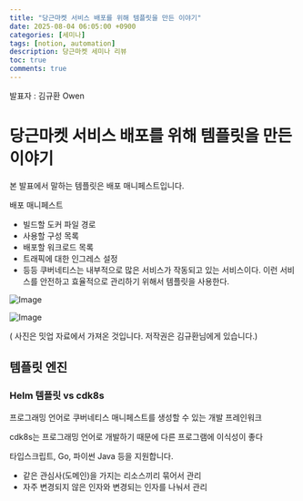 ```yaml
---
title: "당근마켓 서비스 배포를 위해 템플릿을 만든 이야기"
date: 2025-08-04 06:05:00 +0900
categories: [세미나]
tags: [notion, automation]
description: 당근마켓 세미나 리뷰
toc: true
comments: true
---
```


발표자 : 김규환 Owen

# 당근마켓 서비스 배포를 위해 템플릿을 만든 이야기

본 발표에서 말하는 템플릿은 배포 매니페스트입니다.

배포 매니페스트

- 빌드할 도커 파일 경로
- 사용할 구성 목록
- 배포할 워크로드 목록
- 트래픽에 대한 인그레스 설정
- 등등
쿠버네티스는 내부적으로 많은 서비스가 작동되고 있는 서비스이다. 이런 서비스를 안전하고 효율적으로 관리하기 위해서 템플릿을 사용한다.

![Image](https://prod-files-secure.s3.us-west-2.amazonaws.com/e6db513d-ec54-40ff-aa74-2487b0bcfe15/c4d95289-aa82-4ef1-9251-3e166ee6ec17/Untitled.png?X-Amz-Algorithm=AWS4-HMAC-SHA256&X-Amz-Content-Sha256=UNSIGNED-PAYLOAD&X-Amz-Credential=ASIAZI2LB4664W5A2OFN%2F20250805%2Fus-west-2%2Fs3%2Faws4_request&X-Amz-Date=20250805T064325Z&X-Amz-Expires=3600&X-Amz-Security-Token=IQoJb3JpZ2luX2VjEB4aCXVzLXdlc3QtMiJHMEUCIDDmvJgyW4eQwIaRIgBpBipGzFEj970woqipptlWQVMeAiEApE%2Bfz5wRwQuV%2BCeh4LTHmnHL6vU5KOx%2Fxf9Ju5H4qG0q%2FwMIVxAAGgw2Mzc0MjMxODM4MDUiDOpp1fTnO5CVzsnqVyrcA4eeId51ZdD0HJOMRcKjWHH0JNY1jkksZ%2FOuvW5sGrR9ETPuxLt%2Fk3FgREnLcpOooLuA1YS4WT9hk3sl8UKH2TVuX1QK%2FFG7fU3N2liWb8rmC5q4xIQPv6ANnW11BVEW0VhNopsMP%2BzNEXLJFWVNdiBWS6sxJSYLFziPhmZyTqlQKkqQKvo7nU81KhW0Da4DjNo94cxgNsENUjdISFhEpXvWCJktl2CPtVMElOlE2HoMG2MFdJWcWDaZlyhUNmoIUwWGVqy%2BWoFzDTQfhPIpsanzjabX0b2nL9A5Mcsk0PirdjMeDb5vvyRaK3Xzd9VAE7UMcgDDHXFBujwXRnnx%2BN14PVauxeCboWlZRkqEbXksH%2B7e%2F3QnV7lHob6WmdZXKuIw9XpcuQ%2BKjNT9%2FQQq%2BXQuS5t4fKvCWRUvCN7qUzyMD4fu0xaT1Z5BzkPicB8OlJDV7lIkyUJ4ij%2BkPByuzbEfZsi4ic5P8NAp9udLcHqXncRyvZtcLuhzA8r4CIsBB0Gj4LjK5FluHamWOPUvdPvAqI1W%2BkyBtUnjyEH0JDj7vsR3RJBoaiwaiggKKPzjOyi%2FHtJeNv%2FYgbXgHLGsfUZZKd0ncPkUKkFakxuawwur25sFOUq4QaBs%2FkmRML6zxsQGOqUBpWCaxJA49iSyK2zl0XmOhcm2WC%2BmtOsrJmjGZSTOK48SK2I4iHD0ygYEs%2FU03a7Ml4JB%2FuHcyTvIJhaSf7wUc7NWcYVUwxAqJs0x1YyJoTfC6XsQxJvgtjG1LnhjdQ4MZUedkOIK2Op78H3dpK%2FBipKAc3Oaq3bFAPtoXNavlHz2IVxAECgzC7SQA8btoU2Xf6Ih%2FgCbuo4WZ925Yqkta9KC3N69&X-Amz-Signature=c41250d2bc6fcf61fec958b422136bd2e80d63590b6c893618751e9cb262d74b&X-Amz-SignedHeaders=host&x-amz-checksum-mode=ENABLED&x-id=GetObject)

![Image](https://prod-files-secure.s3.us-west-2.amazonaws.com/e6db513d-ec54-40ff-aa74-2487b0bcfe15/cb37c5a1-8c3f-4c07-bef2-2b7e78149376/Untitled.png?X-Amz-Algorithm=AWS4-HMAC-SHA256&X-Amz-Content-Sha256=UNSIGNED-PAYLOAD&X-Amz-Credential=ASIAZI2LB4664W5A2OFN%2F20250805%2Fus-west-2%2Fs3%2Faws4_request&X-Amz-Date=20250805T064325Z&X-Amz-Expires=3600&X-Amz-Security-Token=IQoJb3JpZ2luX2VjEB4aCXVzLXdlc3QtMiJHMEUCIDDmvJgyW4eQwIaRIgBpBipGzFEj970woqipptlWQVMeAiEApE%2Bfz5wRwQuV%2BCeh4LTHmnHL6vU5KOx%2Fxf9Ju5H4qG0q%2FwMIVxAAGgw2Mzc0MjMxODM4MDUiDOpp1fTnO5CVzsnqVyrcA4eeId51ZdD0HJOMRcKjWHH0JNY1jkksZ%2FOuvW5sGrR9ETPuxLt%2Fk3FgREnLcpOooLuA1YS4WT9hk3sl8UKH2TVuX1QK%2FFG7fU3N2liWb8rmC5q4xIQPv6ANnW11BVEW0VhNopsMP%2BzNEXLJFWVNdiBWS6sxJSYLFziPhmZyTqlQKkqQKvo7nU81KhW0Da4DjNo94cxgNsENUjdISFhEpXvWCJktl2CPtVMElOlE2HoMG2MFdJWcWDaZlyhUNmoIUwWGVqy%2BWoFzDTQfhPIpsanzjabX0b2nL9A5Mcsk0PirdjMeDb5vvyRaK3Xzd9VAE7UMcgDDHXFBujwXRnnx%2BN14PVauxeCboWlZRkqEbXksH%2B7e%2F3QnV7lHob6WmdZXKuIw9XpcuQ%2BKjNT9%2FQQq%2BXQuS5t4fKvCWRUvCN7qUzyMD4fu0xaT1Z5BzkPicB8OlJDV7lIkyUJ4ij%2BkPByuzbEfZsi4ic5P8NAp9udLcHqXncRyvZtcLuhzA8r4CIsBB0Gj4LjK5FluHamWOPUvdPvAqI1W%2BkyBtUnjyEH0JDj7vsR3RJBoaiwaiggKKPzjOyi%2FHtJeNv%2FYgbXgHLGsfUZZKd0ncPkUKkFakxuawwur25sFOUq4QaBs%2FkmRML6zxsQGOqUBpWCaxJA49iSyK2zl0XmOhcm2WC%2BmtOsrJmjGZSTOK48SK2I4iHD0ygYEs%2FU03a7Ml4JB%2FuHcyTvIJhaSf7wUc7NWcYVUwxAqJs0x1YyJoTfC6XsQxJvgtjG1LnhjdQ4MZUedkOIK2Op78H3dpK%2FBipKAc3Oaq3bFAPtoXNavlHz2IVxAECgzC7SQA8btoU2Xf6Ih%2FgCbuo4WZ925Yqkta9KC3N69&X-Amz-Signature=40df0a3f59a983561d9a07fe92ee729bb45676e955397fb8a08dc0e772380235&X-Amz-SignedHeaders=host&x-amz-checksum-mode=ENABLED&x-id=GetObject)

( 사진은 밋업 자료에서 가져온 것입니다. 저작권은 김규환님에게 있습니다.)

## 템플릿 엔진

### Helm 템플릿 vs cdk8s

프로그래밍 언어로 쿠버네티스 매니페스트를 생성할 수 있는 개발 프레인워크

cdk8s는 프로그래밍 언어로 개발하기 때문에 다른 프로그램에 이식성이 좋다

타입스크립트, Go, 파이썬 Java 등을 지원합니다.

- 같은 관심사(도메인)을 가지는 리소스끼리 묶어서 관리
- 자주 변경되지 않은 인자와 변경되는 인자를 나눠서 관리

